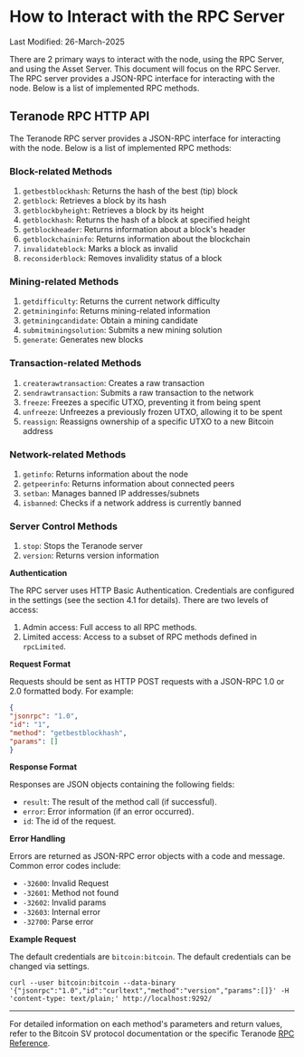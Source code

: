 # How to Interact with the RPC Server

Last Modified: 26-March-2025

There are 2 primary ways to interact with the node, using the RPC Server, and using the Asset Server. This document will focus on the RPC Server. The RPC server provides a JSON-RPC interface for interacting with the node. Below is a list of implemented RPC methods.


## Teranode RPC HTTP API

The Teranode RPC server provides a JSON-RPC interface for interacting with the node. Below is a list of implemented RPC methods:

### Block-related Methods
1. `getbestblockhash`: Returns the hash of the best (tip) block
2. `getblock`: Retrieves a block by its hash
3. `getblockbyheight`: Retrieves a block by its height
4. `getblockhash`: Returns the hash of a block at specified height
5. `getblockheader`: Returns information about a block's header
6. `getblockchaininfo`: Returns information about the blockchain
7. `invalidateblock`: Marks a block as invalid
8. `reconsiderblock`: Removes invalidity status of a block

### Mining-related Methods
1. `getdifficulty`: Returns the current network difficulty
2. `getmininginfo`: Returns mining-related information
3. `getminingcandidate`: Obtain a mining candidate
4. `submitminingsolution`: Submits a new mining solution
5. `generate`: Generates new blocks

### Transaction-related Methods
1. `createrawtransaction`: Creates a raw transaction
2. `sendrawtransaction`: Submits a raw transaction to the network
3. `freeze`: Freezes a specific UTXO, preventing it from being spent
4. `unfreeze`: Unfreezes a previously frozen UTXO, allowing it to be spent
5. `reassign`: Reassigns ownership of a specific UTXO to a new Bitcoin address

### Network-related Methods
1. `getinfo`: Returns information about the node
2. `getpeerinfo`: Returns information about connected peers
3. `setban`: Manages banned IP addresses/subnets
4. `isbanned`: Checks if a network address is currently banned

### Server Control Methods
1. `stop`: Stops the Teranode server
2. `version`: Returns version information


**Authentication**

The RPC server uses HTTP Basic Authentication. Credentials are configured in the settings (see the section 4.1 for details). There are two levels of access:

1. Admin access: Full access to all RPC methods.
2. Limited access: Access to a subset of RPC methods defined in `rpcLimited`.



**Request Format**

Requests should be sent as HTTP POST requests with a JSON-RPC 1.0 or 2.0 formatted body. For example:

```json
{
"jsonrpc": "1.0",
"id": "1",
"method": "getbestblockhash",
"params": []
}
```



**Response Format**

Responses are JSON objects containing the following fields:

- `result`: The result of the method call (if successful).
- `error`: Error information (if an error occurred).
- `id`: The id of the request.



**Error Handling**

Errors are returned as JSON-RPC error objects with a code and message. Common error codes include:

- `-32600`: Invalid Request
- `-32601`: Method not found
- `-32602`: Invalid params
- `-32603`: Internal error
- `-32700`: Parse error


**Example Request**

The default credentials are `bitcoin:bitcoin`. The default credentials can be changed via settings.

`curl --user bitcoin:bitcoin --data-binary '{"jsonrpc":"1.0","id":"curltext","method":"version","params":[]}' -H 'content-type: text/plain;' http://localhost:9292/`


------

For detailed information on each method's parameters and return values, refer to the Bitcoin SV protocol documentation or the specific Teranode [RPC Reference](../../references/services/rpc_reference.md).
